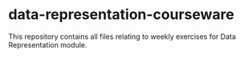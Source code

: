 # data-representation-courseware
This repository contains all files relating to weekly exercises for Data Representation module.
